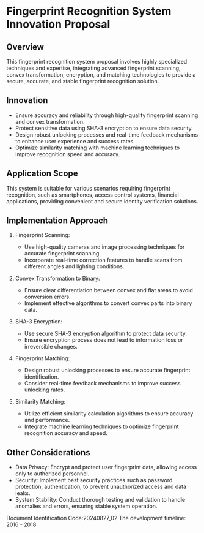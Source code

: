 # Fingerprint Recognition System Innovation Proposal

## Overview

This fingerprint recognition system proposal involves highly specialized techniques and expertise, integrating advanced fingerprint scanning, convex transformation, encryption, and matching technologies to provide a secure, accurate, and stable fingerprint recognition solution.

## Innovation

- Ensure accuracy and reliability through high-quality fingerprint scanning and convex transformation.
- Protect sensitive data using SHA-3 encryption to ensure data security.
- Design robust unlocking processes and real-time feedback mechanisms to enhance user experience and success rates.
- Optimize similarity matching with machine learning techniques to improve recognition speed and accuracy.

## Application Scope

This system is suitable for various scenarios requiring fingerprint recognition, such as smartphones, access control systems, financial applications, providing convenient and secure identity verification solutions.

## Implementation Approach

1. Fingerprint Scanning:
   - Use high-quality cameras and image processing techniques for accurate fingerprint scanning.
   - Incorporate real-time correction features to handle scans from different angles and lighting conditions.

2. Convex Transformation to Binary:
   - Ensure clear differentiation between convex and flat areas to avoid conversion errors.
   - Implement effective algorithms to convert convex parts into binary data.

3. SHA-3 Encryption:
   - Use secure SHA-3 encryption algorithm to protect data security.
   - Ensure encryption process does not lead to information loss or irreversible changes.

4. Fingerprint Matching:
   - Design robust unlocking processes to ensure accurate fingerprint identification.
   - Consider real-time feedback mechanisms to improve success unlocking rates.

5. Similarity Matching:
   - Utilize efficient similarity calculation algorithms to ensure accuracy and performance.
   - Integrate machine learning techniques to optimize fingerprint recognition accuracy and speed.

## Other Considerations

- Data Privacy: Encrypt and protect user fingerprint data, allowing access only to authorized personnel.
- Security: Implement best security practices such as password protection, authentication, to prevent unauthorized access and data leaks.
- System Stability: Conduct thorough testing and validation to handle anomalies and errors, ensuring stable system operation.

Document Identification Code:20240827_02
The development timeline: 2016 - 2018
